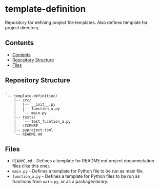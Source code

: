 # template-definition
Repository for defining project file templates. Also defines template for project directory.

## Contents
* [Contents](#contents)
* [Repository Structure](#repository-structure)
* [Files](#Files)

## Repository Structure
```
.
`-- template-definition/
    |-- src/
    |   |-- __init__.py
    |   |-- function_a.py
    |   `-- main.py
    |-- tests/
    |   `-- test_fucntion_a.py
    |-- LICENSE
    |-- pyproject.toml
    `-- README.md
```

## Files
* `README.md` - Defines a template for README.md project documnetation files (like this one).
* `main.py` - Defines a template for Python file to be run as main file.
* `function_a.py` - Defines a template for Python files to be run as functions from `main.py`, or as a package/library.
